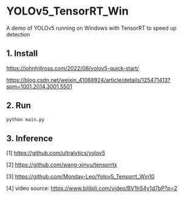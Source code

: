 # YOLOv5_TensorRT_Win
A demo of YOLOv5 running on Windows with TensorRT to speed up detection

## 1. Install
https://johnhillross.com/2022/06/yolov5-quick-start/

https://blog.csdn.net/weixin_41068924/article/details/125471413?spm=1001.2014.3001.5501

## 2. Run
```python
python main.py
```

## 3. Inference
[1] https://github.com/ultralytics/yolov5

[2] https://github.com/wang-xinyu/tensorrtx

[3] https://github.com/Monday-Leo/Yolov5_Tensorrt_Win10

[4] video source: https://www.bilibili.com/video/BV1hS4y1d7bP?p=2
